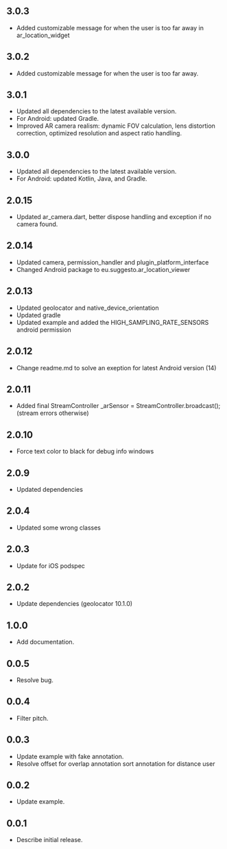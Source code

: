 ## 3.0.3
* Added customizable message for when the user is too far away in ar_location_widget

## 3.0.2
* Added customizable message for when the user is too far away.

## 3.0.1
* Updated all dependencies to the latest available version.  
* For Android: updated Gradle.
* Improved AR camera realism: dynamic FOV calculation, lens distortion correction, optimized resolution and aspect ratio handling.


## 3.0.0
* Updated all dependencies to the latest available version.  
* For Android: updated Kotlin, Java, and Gradle.

## 2.0.15 
* Updated ar_camera.dart, better dispose handling and exception if no camera found.

## 2.0.14 
* Updated camera, permission_handler and plugin_platform_interface
* Changed Android package to eu.suggesto.ar_location_viewer  

## 2.0.13
* Updated geolocator and native_device_orientation
* Updated gradle 
* Updated example and added the HIGH_SAMPLING_RATE_SENSORS android permission

## 2.0.12
* Change readme.md to solve an exeption for latest Android version (14)

## 2.0.11

* Added final StreamController<ArSensor> _arSensor = StreamController<ArSensor>.broadcast(); (stream errors otherwise)

## 2.0.10

* Force text color to black for debug info windows

## 2.0.9

* Updated dependencies

## 2.0.4

* Updated some wrong classes

## 2.0.3

* Update for iOS podspec

## 2.0.2

* Update dependencies (geolocator 10.1.0)

## 1.0.0

* Add documentation.

## 0.0.5

* Resolve bug.

## 0.0.4

* Filter pitch.

## 0.0.3

* Update example with fake annotation.
* Resolve offset for overlap annotation sort annotation for distance user

## 0.0.2

*  Update example.

## 0.0.1

*  Describe initial release.

